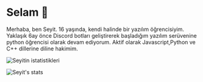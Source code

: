 # Selam 👋
Merhaba, ben Seyit. 16 yaşında, kendi halinde bir yazılım öğrencisiyim. Yaklaşık 6ay önce Discord botları geliştirerek başladığım yazılım serüvenine python öğrencisi olarak devam ediyorum. Aktif olarak Javascript,Python ve C++ dillerine diline hakimim.

![Seyitin istatistikleri](https://github-readme-stats.vercel.app/api?username=Seyitq&show_icons=true&theme=radical)

![Seyit's stats](https://github-readme-stats.vercel.app/api/top-langs/?username=Seyitq&layout=compact&theme=tokyonight)
